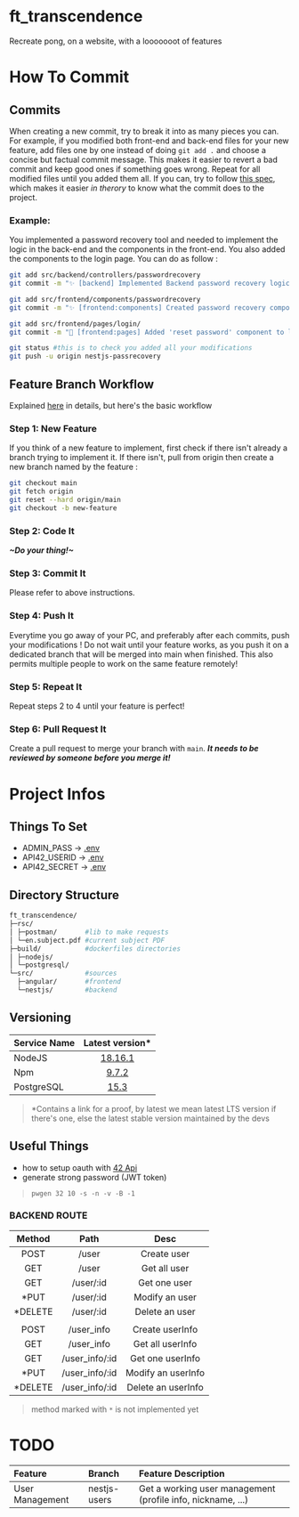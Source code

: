 # ft_transcendence
Recreate pong, on a website, with a looooooot of features

# How To Commit
## Commits
When creating a new commit, try to break it into as many pieces you can. For example, if you modified both front-end and back-end files for your new feature, add files one by one instead of doing `git add .` and choose a concise but factual commit message. This makes it easier to revert a bad commit and keep good ones if something goes wrong. Repeat for all modified files until you added them all.
If you can, try to follow [this spec](https://gitmoji.dev/specification), which makes it easier *in therory* to know what the commit does to the project.
### Example:
You implemented a password recovery tool and needed to implement the logic in the back-end and the components in the front-end. You also added the components to the login page. You can do as follow :
```bash
git add src/backend/controllers/passwordrecovery
git commit -m "✨ [backend] Implemented Backend password recovery logic"

git add src/frontend/components/passwordrecovery
git commit -m "✨ [frontend:components] Created password recovery components for frontend"

git add src/frontend/pages/login/
git commit -m "💄 [frontend:pages] Added 'reset password' component to login page"

git status #this is to check you added all your modifications
git push -u origin nestjs-passrecovery
```
## Feature Branch Workflow
Explained [here](https://www.atlassian.com/git/tutorials/comparing-workflows/feature-branch-workflow) in details, but here's the basic workflow
### Step 1: New Feature
If you think of a new feature to implement, first check if there isn't already a branch trying to implement it. If there isn't, pull from origin then create a new branch named by the feature :
```bash
git checkout main
git fetch origin
git reset --hard origin/main
git checkout -b new-feature
```
### Step 2: Code It
***\~Do your thing!\~***
### Step 3: Commit It
Please refer to above instructions.
### Step 4: Push It
Everytime you go away of your PC, and preferably after each commits, push your modifications ! Do not wait until your feature works, as you push it on a dedicated branch that will be merged into main when finished. This also permits multiple people to work on the same feature remotely!
### Step 5: Repeat It
Repeat steps 2 to 4 until your feature is perfect!
### Step 6: Pull Request It
Create a pull request to merge your branch with `main`. ***It needs to be reviewed by someone before you merge it!***
# Project Infos
## Things To Set

- ADMIN_PASS -> [.env](./.env)
- API42_USERID -> [.env](./src/nestjs/pix/.env)
- API42_SECRET -> [.env](./src/nestjs/pix/.env)

## Directory Structure
```bash
ft_transcendence/
├─rsc/
│ ├─postman/       #lib to make requests
│ └─en.subject.pdf #current subject PDF
├─build/           #dockerfiles directories
│ ├─nodejs/
│ └─postgresql/
└─src/             #sources
  ├─angular/       #frontend
  └─nestjs/        #backend
```

## Versioning

|Service Name|Latest version*                                                  |
|:-----------|:---------------------------------------------------------------:|
|NodeJS      |[18.16.1](https://nodejs.dev/en/about/releases/)                 |
|Npm         |[9.7.2](https://www.npmjs.com/package/npm)                       |
|PostgreSQL  |[15.3](https://www.postgresql.org/support/versioning/)           |

> \*Contains a link for a proof,
> by latest we mean latest LTS version if there's one, else the latest stable version maintained by the devs

## Useful Things

- how to setup oauth with [42 Api](https://api.intra.42.fr/apidoc/guides/web_application_flow)
- generate strong password (JWT token)
> `pwgen 32 10 -s -n -v -B -1`

### BACKEND ROUTE

|Method   |Path                      | Desc             |
|:-------:|:------------------------:|:----------------:|
| POST    | /user                    | Create user      |
| GET     | /user                    | Get all user     |
| GET     | /user/:id                | Get one user     |
| *PUT    | /user/:id                | Modify an user   |
| *DELETE | /user/:id                | Delete an user   |
||||
| POST    | /user_info               | Create userInfo      |
| GET     | /user_info               | Get all userInfo     |
| GET     | /user_info/:id           | Get one userInfo     |
| *PUT    | /user_info/:id           | Modify an userInfo   |
| *DELETE | /user_info/:id           | Delete an userInfo   |

> method marked with `*` is not implemented yet

# TODO
|Feature|Branch|Feature Description|
|:------|:-----|:------------------|
|User Management|nestjs-users|Get a working user management (profile info, nickname, ...)

